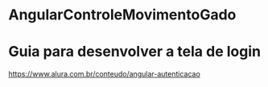 # AngularControleMovimentoGado

# Guia para desenvolver a tela de login
https://www.alura.com.br/conteudo/angular-autenticacao